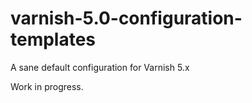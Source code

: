 # varnish-5.0-configuration-templates
A sane default configuration for Varnish 5.x

Work in progress.
